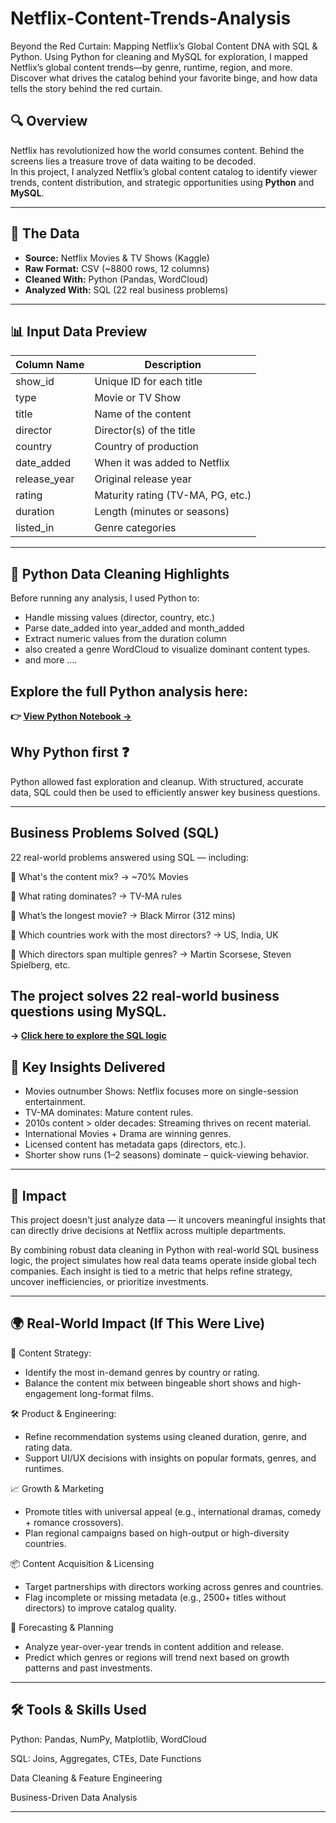 # Netflix-Content-Trends-Analysis
Beyond the Red Curtain: Mapping Netflix’s Global Content DNA with SQL &amp; Python. Using Python for cleaning and MySQL for exploration, I mapped Netflix’s global content trends—by genre, runtime, region, and more. Discover what drives the catalog behind your favorite binge, and how data tells the story behind the red curtain.


## 🔍 Overview
Netflix has revolutionized how the world consumes content. Behind the screens lies a treasure trove of data waiting to be decoded.  
In this project, I analyzed Netflix’s global content catalog to identify viewer trends, content distribution, and strategic opportunities using **Python** and **MySQL**.

---

## 📁 The Data
- **Source:** Netflix Movies & TV Shows (Kaggle)
- **Raw Format:** CSV (~8800 rows, 12 columns)
- **Cleaned With:** Python (Pandas, WordCloud)
- **Analyzed With:** SQL (22 real business problems)

---

## 📊 Input Data Preview

| Column Name   | Description                                  |
|---------------|----------------------------------------------|
| show_id       | Unique ID for each title                     |
| type          | Movie or TV Show                             |
| title         | Name of the content                          |
| director      | Director(s) of the title                     |
| country       | Country of production                        |
| date_added    | When it was added to Netflix                 |
| release_year  | Original release year                        |
| rating        | Maturity rating (TV-MA, PG, etc.)            |
| duration      | Length (minutes or seasons)                  |
| listed_in     | Genre categories                             |

---

## 🧼 Python Data Cleaning Highlights

Before running any analysis, I used Python to:
- Handle missing values (director, country, etc.)
- Parse date_added into year_added and month_added
- Extract numeric values from the duration column
- also created a genre WordCloud to visualize dominant content types.
- and more ....

## Explore the full Python analysis here: 
**👉 [View Python Notebook →](notebook/Netflix.ipynb)**

## Why Python first ❓ 
Python allowed fast exploration and cleanup. With structured, accurate data, SQL could then be used to efficiently answer key business questions.

---

## Business Problems Solved (SQL)

22 real-world problems answered using SQL — including:

🎯 What's the content mix? → ~70% Movies

🎯 What rating dominates? → TV-MA rules

🎯 What’s the longest movie? → Black Mirror (312 mins)

🎯 Which countries work with the most directors? → US, India, UK

🎯 Which directors span multiple genres? → Martin Scorsese, Steven Spielberg, etc.

## The project solves 22 real-world business questions using MySQL.  
**→ [Click here to explore the SQL logic](sql/sql.md)**

## 📌 Key Insights Delivered
- Movies outnumber Shows: Netflix focuses more on single-session entertainment.
- TV-MA dominates: Mature content rules.
- 2010s content > older decades: Streaming thrives on recent material.
- International Movies + Drama are winning genres.
- Licensed content has metadata gaps (directors, etc.).
- Shorter show runs (1–2 seasons) dominate – quick-viewing behavior.

---

## 🌟 Impact

This project doesn't just analyze data — it uncovers meaningful insights that can directly drive decisions at Netflix across multiple departments.

By combining robust data cleaning in Python with real-world SQL business logic, the project simulates how real data teams operate inside global tech companies. Each insight is tied to a metric that helps refine strategy, uncover inefficiencies, or prioritize investments.

---

## 🌍 Real-World Impact (If This Were Live)

🎯 Content Strategy:
- Identify the most in-demand genres by country or rating.
- Balance the content mix between bingeable short shows and high-engagement long-format films.

🛠️ Product & Engineering:
- Refine recommendation systems using cleaned duration, genre, and rating data.
- Support UI/UX decisions with insights on popular formats, genres, and runtimes.

📈 Growth & Marketing
- Promote titles with universal appeal (e.g., international dramas, comedy + romance crossovers).
- Plan regional campaigns based on high-output or high-diversity countries.

📦 Content Acquisition & Licensing
- Target partnerships with directors working across genres and countries.
- Flag incomplete or missing metadata (e.g., 2500+ titles without directors) to improve catalog quality.

🔮 Forecasting & Planning
- Analyze year-over-year trends in content addition and release.
- Predict which genres or regions will trend next based on growth patterns and past investments.

---

## 🛠️ Tools & Skills Used

Python:  Pandas, NumPy, Matplotlib, WordCloud

SQL:   Joins, Aggregates, CTEs, Date Functions

Data Cleaning & Feature Engineering

Business-Driven Data Analysis

---

